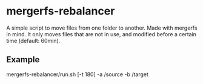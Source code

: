 # mergerfs-rebalancer
A simple script to move files from one folder to another. Made with mergerfs in mind.
It only moves files that are not in use, and modified before a certain time (default: 60min).
## Example
mergerfs-rebalancer/run.sh  [-t 180] -a /source -b /target
